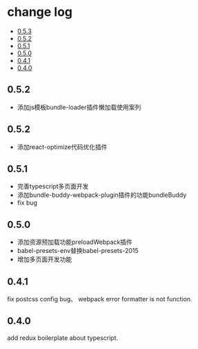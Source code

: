 # change log

- [0.5.3](#0.5.3)
- [0.5.2](#0.5.2)
- [0.5.1](#0.5.1)
- [0.5.0](#0.5.0)
- [0.4.1](#0.4.1)
- [0.4.0](#0.4.0)

## 0.5.2
- 添加js模板bundle-loader插件懒加载使用案列

## 0.5.2
- 添加react-optimize代码优化插件

## 0.5.1
- 完善typescript多页面开发
- 添加bundle-buddy-webpack-plugin插件的功能bundleBuddy
- fix bug

## 0.5.0
- 添加资源预加载功能preloadWebpack插件
- babel-presets-env替换babel-presets-2015
- 增加多页面开发功能

## 0.4.1
fix postcss config bug、 webpack error formatter is not function.

## 0.4.0
add redux boilerplate about typescript.
